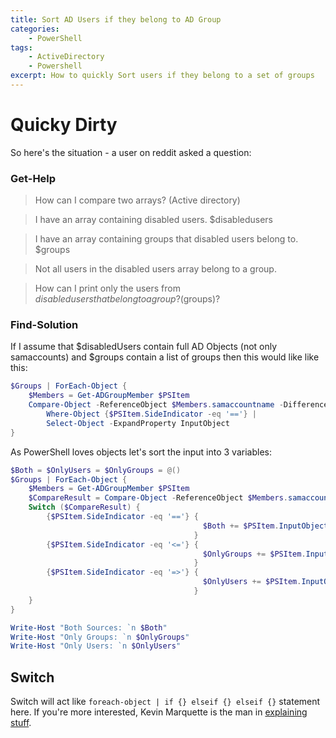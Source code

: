 ```yaml
---
title: Sort AD Users if they belong to AD Group
categories:
    - PowerShell
tags:
    - ActiveDirectory
    - Powershell
excerpt: How to quickly Sort users if they belong to a set of groups
---
```


# Quicky Dirty

So here's the situation - a user on reddit asked a question:

### Get-Help
> How can I compare two arrays? (Active directory)

> I have an array containing disabled users. $disabledusers

> I have an array containing groups that disabled users belong to. $groups

> Not all users in the disabled users array belong to a group.

> How can I print only the users from $disabledusers that belong to a group? ($groups)?

### Find-Solution

If I assume that $disabledUsers contain full AD Objects (not only samaccounts) and $groups contain a list of groups then this would like like this:

```powershell
$Groups | ForEach-Object {
    $Members = Get-ADGroupMember $PSItem
    Compare-Object -ReferenceObject $Members.samaccountname -DifferenceObject $disabledUsers.samaccountname -IncludeEqual |
        Where-Object {$PSItem.SideIndicator -eq '=='} |
        Select-Object -ExpandProperty InputObject
}
```

As PowerShell loves objects let's sort the input into 3 variables:

```powershell
$Both = $OnlyUsers = $OnlyGroups = @()
$Groups | ForEach-Object {
    $Members = Get-ADGroupMember $PSItem
    $CompareResult = Compare-Object -ReferenceObject $Members.samaccountname -DifferenceObject $disabledUsers.samaccountname -IncludeEqual
    Switch ($CompareResult) {
        {$PSItem.SideIndicator -eq '=='} {
                                           $Both += $PSItem.InputObject
                                         }
        {$PSItem.SideIndicator -eq '<='} {
                                           $OnlyGroups += $PSItem.InputObject
                                         }
        {$PSItem.SideIndicator -eq '=>'} {
                                           $OnlyUsers += $PSItem.InputObject
                                         }
    }
}

Write-Host "Both Sources: `n $Both"
Write-Host "Only Groups: `n $OnlyGroups"
Write-Host "Only Users: `n $OnlyUsers"
```
## Switch

Switch will act like `foreach-object | if {} elseif {} elseif {}` statement here. If you're more interested, Kevin Marquette is the man in [explaining stuff](https://powershellexplained.com/2018-01-12-Powershell-switch-statement/).